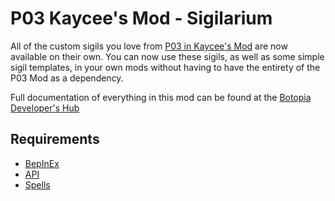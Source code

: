 # P03 Kaycee's Mod - Sigilarium

All of the custom sigils you love from [P03 in Kaycee's Mod](https://thunderstore.io/c/inscryption/p/Infiniscryption/P03_In_Kaycees_Mod/) are now available on their own. You can now use these sigils, as well as some simple sigil templates, in your own mods without having to have the entirety of the P03 Mod as a dependency.

Full documentation of everything in this mod can be found at the [Botopia Developer's Hub](https://github.com/Cosmiscient/P03KayceeMod-Main/wiki/Sigils)

## Requirements

- [BepInEx](https://inscryption.thunderstore.io/package/BepInEx/BepInExPack_Inscryption/)
- [API](https://inscryption.thunderstore.io/package/API_dev/API/)
- [Spells](https://inscryption.thunderstore.io/package/WhistleWind/New_Spell_Card_Toolkit/)